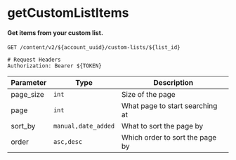 getCustomListItems
===========

#### Get items from your custom list.

```http
GET /content/v2/${account_uuid}/custom-lists/${list_id}

# Request Headers
Authorization: Bearer ${TOKEN}
```

| Parameter | Type | Description |
| --- | --- | --- |
| page_size | `int` | Size of the page |
| page | `int` | What page to start searching at |
| sort_by | `manual,date_added` | What to sort the page by |
| order | `asc,desc` | Which order to sort the page by |
